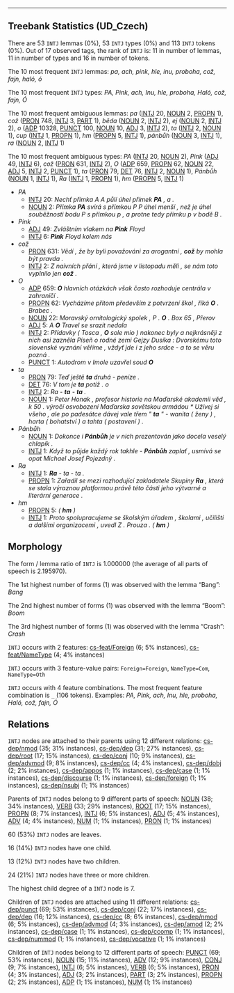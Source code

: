 

--------------------------------------------------------------------------------

## Treebank Statistics (UD_Czech)

There are 53 `INTJ` lemmas (0%), 53 `INTJ` types (0%) and 113 `INTJ` tokens (0%).
Out of 17 observed tags, the rank of `INTJ` is: 11 in number of lemmas, 11 in number of types and 16 in number of tokens.

The 10 most frequent `INTJ` lemmas: _pa, ach, pink, hle, inu, proboha, což, fajn, haló, ó_

The 10 most frequent `INTJ` types:  _PA, Pink, ach, Inu, hle, proboha, Haló, což, fajn, Ó_

The 10 most frequent ambiguous lemmas: _pa_ ([INTJ]() 20, [NOUN]() 2, [PROPN]() 1), _což_ ([PRON]() 748, [INTJ]() 3, [PART]() 1), _běda_ ([NOUN]() 2, [INTJ]() 2), _ej_ ([NOUN]() 2, [INTJ]() 2), _o_ ([ADP]() 10328, [PUNCT]() 100, [NOUN]() 10, [ADJ]() 3, [INTJ]() 2), _ta_ ([INTJ]() 2, [NOUN]() 1), _cup_ ([INTJ]() 1, [PROPN]() 1), _hm_ ([PROPN]() 5, [INTJ]() 1), _pánbůh_ ([NOUN]() 3, [INTJ]() 1), _ra_ ([NOUN]() 2, [INTJ]() 1)

The 10 most frequent ambiguous types:  _PA_ ([INTJ]() 20, [NOUN]() 2), _Pink_ ([ADJ]() 49, [INTJ]() 6), _což_ ([PRON]() 631, [INTJ]() 2), _O_ ([ADP]() 659, [PROPN]() 62, [NOUN]() 22, [ADJ]() 5, [INTJ]() 2, [PUNCT]() 1), _ta_ ([PRON]() 79, [DET]() 76, [INTJ]() 2, [NOUN]() 1), _Pánbůh_ ([NOUN]() 1, [INTJ]() 1), _Ra_ ([INTJ]() 1, [PROPN]() 1), _hm_ ([PROPN]() 5, [INTJ]() 1)


* _PA_
  * [INTJ]() 20: _Nechť přímka A A půlí úhel přímek <b>PA</b> , a ._
  * [NOUN]() 2: _Přímka <b>PA</b> svírá s přímkou P P úhel menší , než je úhel souběžnosti bodu P s přímkou p , a protne tedy přímku p v bodě B ._
* _Pink_
  * [ADJ]() 49: _Zvláštním vlakem na <b>Pink</b> Floyd_
  * [INTJ]() 6: _<b>Pink</b> Floyd kolem nás_
* _což_
  * [PRON]() 631: _Vědí , že by byli považováni za arogantní , <b>což</b> by mohla být pravda ._
  * [INTJ]() 2: _Z naivních přání , která jsme v listopadu měli , se nám toto vyplnilo jen <b>což</b> ._
* _O_
  * [ADP]() 659: _<b>O</b> hlavních otázkách však často rozhoduje centrála v zahraničí ._
  * [PROPN]() 62: _Vycházíme přitom především z potvrzení škol , říká <b>O</b> . Brabec ._
  * [NOUN]() 22: _Moravský ornitologický spolek , P . <b>O</b> . Box 65 , Přerov_
  * [ADJ]() 5: _A <b>O</b> Travel se srazit nedala_
  * [INTJ]() 2: _Přídavky ( Tosca , <b>O</b> sole mio ) nakonec byly a nejkrásněji z nich asi zazněla Píseň o rodné zemi Gejzy Dusíka : Dvorskému toto slovenské vyznání věříme , vždyť jde i z jeho srdce - a to se věru pozná ._
  * [PUNCT]() 1: _Autodrom v Imole uzavřel soud <b>O</b>_
* _ta_
  * [PRON]() 79: _Teď ještě <b>ta</b> druhá - peníze ._
  * [DET]() 76: _V tom je <b>ta</b> potíž . o_
  * [INTJ]() 2: _Ra - <b>ta</b> - <b>ta</b> ._
  * [NOUN]() 1: _Peter Honak , profesor historie na Maďarské akademii věd , k 50 . výročí osvobození Maďarska sovětskou armádou * Užívej si všeho , ale po padesátce dávej vale třem " <b>ta</b> " - wanita ( ženy ) , harta ( bohatství ) a tahta ( postavení ) ._
* _Pánbůh_
  * [NOUN]() 1: _Dokonce i <b>Pánbůh</b> je v nich prezentován jako docela veselý chlapík ._
  * [INTJ]() 1: _Když to půjde každý rok takhle - <b>Pánbůh</b> zaplať , usmívá se opat Michael Josef Pojezdný ._
* _Ra_
  * [INTJ]() 1: _<b>Ra</b> - ta - ta ._
  * [PROPN]() 1: _Zařadil se mezi rozhodující zakladatele Skupiny <b>Ra</b> , která se stala výraznou platformou právě této části jeho výtvarné a literární generace ._
* _hm_
  * [PROPN]() 5: _( <b>hm</b> )_
  * [INTJ]() 1: _Proto spolupracujeme se školským úřadem , školami , učilišti a dalšími organizacemi , uvedl Z . Prouza . ( <b>hm</b> )_

## Morphology

The form / lemma ratio of `INTJ` is 1.000000 (the average of all parts of speech is 2.195970).

The 1st highest number of forms (1) was observed with the lemma “Bang”: _Bang_

The 2nd highest number of forms (1) was observed with the lemma “Boom”: _Boom_

The 3rd highest number of forms (1) was observed with the lemma “Crash”: _Crash_

`INTJ` occurs with 2 features: [cs-feat/Foreign]() (6; 5% instances), [cs-feat/NameType]() (4; 4% instances)

`INTJ` occurs with 3 feature-value pairs: `Foreign=Foreign`, `NameType=Com`, `NameType=Oth`

`INTJ` occurs with 4 feature combinations.
The most frequent feature combination is `_` (106 tokens).
Examples: _PA, Pink, ach, Inu, hle, proboha, Haló, což, fajn, Ó_


## Relations

`INTJ` nodes are attached to their parents using 12 different relations: [cs-dep/nmod]() (35; 31% instances), [cs-dep/dep]() (31; 27% instances), [cs-dep/root]() (17; 15% instances), [cs-dep/conj]() (10; 9% instances), [cs-dep/advmod]() (9; 8% instances), [cs-dep/cc]() (4; 4% instances), [cs-dep/dobj]() (2; 2% instances), [cs-dep/appos]() (1; 1% instances), [cs-dep/case]() (1; 1% instances), [cs-dep/discourse]() (1; 1% instances), [cs-dep/foreign]() (1; 1% instances), [cs-dep/nsubj]() (1; 1% instances)

Parents of `INTJ` nodes belong to 9 different parts of speech: [NOUN]() (38; 34% instances), [VERB]() (33; 29% instances), [ROOT]() (17; 15% instances), [PROPN]() (8; 7% instances), [INTJ]() (6; 5% instances), [ADJ]() (5; 4% instances), [ADV]() (4; 4% instances), [NUM]() (1; 1% instances), [PRON]() (1; 1% instances)

60 (53%) `INTJ` nodes are leaves.

16 (14%) `INTJ` nodes have one child.

13 (12%) `INTJ` nodes have two children.

24 (21%) `INTJ` nodes have three or more children.

The highest child degree of a `INTJ` node is 7.

Children of `INTJ` nodes are attached using 11 different relations: [cs-dep/punct]() (69; 53% instances), [cs-dep/conj]() (22; 17% instances), [cs-dep/dep]() (16; 12% instances), [cs-dep/cc]() (8; 6% instances), [cs-dep/nmod]() (6; 5% instances), [cs-dep/advmod]() (4; 3% instances), [cs-dep/amod]() (2; 2% instances), [cs-dep/case]() (1; 1% instances), [cs-dep/ccomp]() (1; 1% instances), [cs-dep/nummod]() (1; 1% instances), [cs-dep/vocative]() (1; 1% instances)

Children of `INTJ` nodes belong to 12 different parts of speech: [PUNCT]() (69; 53% instances), [NOUN]() (15; 11% instances), [ADV]() (12; 9% instances), [CONJ]() (9; 7% instances), [INTJ]() (6; 5% instances), [VERB]() (6; 5% instances), [PRON]() (4; 3% instances), [ADJ]() (3; 2% instances), [PART]() (3; 2% instances), [PROPN]() (2; 2% instances), [ADP]() (1; 1% instances), [NUM]() (1; 1% instances)

